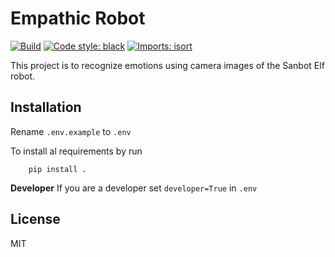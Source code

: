 # Empathic Robot
[![Build](https://github.com/BB8-2020/EmpathicRobot/actions/workflows/python-build.yml/badge.svg)](https://github.com/BB82020/EmpathicRobot/actions/workflows/python-build.yml)
[![Code style: black](https://img.shields.io/badge/code%20style-black-000000.svg)](https://github.com/psf/black)
[![Imports: isort](https://img.shields.io/badge/%20imports-isort-%231674b1?style=flat&labelColor=ef8336)](https://pycqa.github.io/isort/)

This project is to recognize emotions using camera images of the Sanbot Elf robot.
 

## Installation 
Rename `.env.example` to `.env`  

To install al requirements by run
    
        pip install .
    
**Developer** 
If you are a developer set `developer=True` in `.env`

## License
MIT